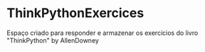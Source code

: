 # ThinkPythonExercices
Espaço criado para responder e armazenar os exercícios  do livro "ThinkPython" by  AllenDowney
